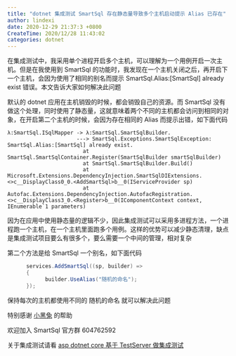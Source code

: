 ```yaml
---
title: "dotnet 集成测试 SmartSql 存在静态量导致多个主机启动提示 Alias 已存在"
author: lindexi
date: 2020-12-29 21:37:3 +0800
CreateTime: 2020/12/28 11:43:02
categories: dotnet
---
```


在集成测试中，我采用单个进程开启多个主机，可以理解为一个用例开启一次主机。但是在我使用到 SmartSql 的功能时，我发现在一个主机关闭之后，再开启下一个主机，会因为使用了相同的别名而提示 SmartSql.Alias:[SmartSql] already exist 错误。本文告诉大家如何解决此问题

<!--more-->


<!-- CreateTime:2020/12/28 11:43:02 -->

<!-- 发布 -->

默认的 dotnet 应用在主机销毁的时候，都会销毁自己的资源。而 SmartSql 没有做这个处理，同时使用了静态量，这就意味着两个不同的主机都会访问到相同的对象，在开启第二个主机的时候，会因为存在相同的 Alias 而提示出错，如下面代码

```
λ:SmartSql.ISqlMapper -> λ:SmartSql.SmartSqlBuilder.
                      ---> SmartSql.Exceptions.SmartSqlException: SmartSql.Alias:[SmartSql] already exist.
                        at SmartSql.SmartSqlContainer.Register(SmartSqlBuilder smartSqlBuilder)
                        at SmartSql.SmartSqlBuilder.Build()
                        at Microsoft.Extensions.DependencyInjection.SmartSqlDIExtensions.<>c__DisplayClass0_0.<AddSmartSql>b__0(IServiceProvider sp)
                        at Autofac.Extensions.DependencyInjection.AutofacRegistration.<>c__DisplayClass3_0.<Register>b__0(IComponentContext context, IEnumerable`1 parameters)
```

因为在应用中使用静态量的逻辑不少，因此集成测试可以采用多进程方法，一个进程跑一个主机，在一个主机里面跑多个用例。这样的优势可以减少静态清理，缺点是集成测试项目要么有很多个，要么需要一个中间的管理，相对复杂

第二个方法是给 SmartSql 一个别名，如下面代码

```csharp
      services.AddSmartSql((sp, builder) =>
      {
            builder.UseAlias("随机的命名");
      });
```

保持每次的主机都使用不同的 随机的命名 就可以解决此问题

特别感谢 [小黑兔](173592829) 的帮助

欢迎加入 SmartSql 官方群 604762592

关于集成测试请看 [asp dotnet core 基于 TestServer 做集成测试](https://blog.lindexi.com/post/asp-dotnet-core-%E5%9F%BA%E4%BA%8E-TestServer-%E5%81%9A%E9%9B%86%E6%88%90%E6%B5%8B%E8%AF%95.html )

